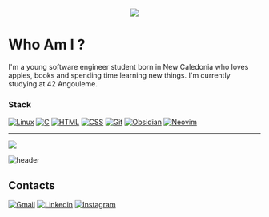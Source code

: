 <h3 align="center">
  <img src="https://readme-typing-svg.herokuapp.com/?font=Righteous&size=90&center=true&vCenter=true&width=1600&height=100&duration=4000&lines=Hello+World!+👾" />
</h3>
 
# Who Am I ?
I'm a young software engineer student born in New Caledonia who loves apples, books and spending time learning new things. I'm currently studying at 42 Angouleme.

### Stack
[![Linux](https://img.shields.io/badge/Linux-FCC624?logo=linux&logoColor=black)](#)
[![C](https://img.shields.io/badge/C-00599C?logo=c&logoColor=white)](#)
[![HTML](https://img.shields.io/badge/HTML-%23E34F26.svg?logo=html5&logoColor=white)](#)
[![CSS](https://img.shields.io/badge/CSS-1572B6?logo=css3&logoColor=fff)](#)
[![Git](https://img.shields.io/badge/Git-F05032?logo=git&logoColor=fff)](#)
[![Obsidian](https://img.shields.io/badge/Obsidian-%23483699.svg?&logo=obsidian&logoColor=white)](#)
[![Neovim](https://img.shields.io/badge/Neovim-57A143?logo=neovim&logoColor=fff)](#)

---
[![](https://visitcount.itsvg.in/api?id=tonio-chopy&icon=9&color=1)](https://visitcount.itsvg.in)


![header](https://capsule-render.vercel.app/api?type=waving&color=auto&height=200&section=header&text=push%20swap&fontSize=90&animation=fadeIn&fontAlignY=38&desc=working%20on.&descAlignY=51&descAlign=62)

## Contacts
[![Gmail](https://img.shields.io/badge/Gmail-D14836?style=for-the-badge&logo=gmail&logoColor=white)](mailto:niolaualiki@gmail.com)
[![Linkedin](https://img.shields.io/badge/LinkedIn-0077B5?style=for-the-badge&logo=linkedin&logoColor=white)](https://www.linkedin.com/in/antonio-laualiki-472a33257/)
[![Instagram](https://img.shields.io/badge/Instagram-%23E4405F.svg?style=for-the-badge&logo=Instagram&logoColor=white)](https://www.instagram.com/tonio_llk)

